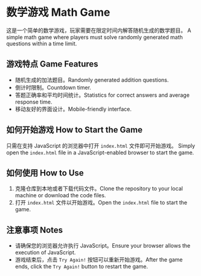 # 数学游戏 Math Game

这是一个简单的数学游戏，玩家需要在限定时间内解答随机生成的数学题目。
A simple math game where players must solve randomly generated math questions within a time limit.

## 游戏特点 Game Features

- 随机生成的加法题目。Randomly generated addition questions.
- 倒计时限制。Countdown timer.
- 答题正确率和平均时间统计。Statistics for correct answers and average response time.
- 移动友好的界面设计。Mobile-friendly interface.

## 如何开始游戏 How to Start the Game

只需在支持 JavaScript 的浏览器中打开 `index.html` 文件即可开始游戏。
Simply open the `index.html` file in a JavaScript-enabled browser to start the game.

## 如何使用 How to Use

1. 克隆仓库到本地或者下载代码文件。Clone the repository to your local machine or download the code files.
2. 打开 `index.html` 文件以开始游戏。Open the `index.html` file to start the game.

## 注意事项 Notes

- 请确保您的浏览器允许执行 JavaScript。Ensure your browser allows the execution of JavaScript.
- 游戏结束后，点击 `Try Again!` 按钮可以重新开始游戏。After the game ends, click the `Try Again!` button to restart the game.
